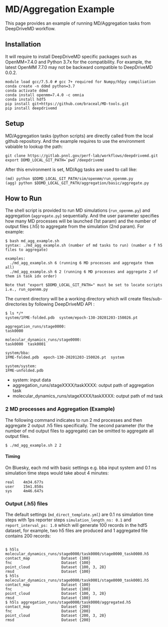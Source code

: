 # MD/Aggregation Example

This page provides an example of running MD/Aggregation tasks from DeepDriveMD
workflow.

## Installation

It will require to install DeepDriveMD specific packages such as OpenMM=7.4.0
and Python 3.7x for the compatibility. For example, the latest OpenMM 7.7.0 may
not be backward compatible to DeepDriveMD 0.0.2.

```
module load gcc/7.5.0 # gcc 7+ required for Numpy/h5py compiliation
conda create -n ddmd python=3.7
conda activate ddmd
conda install openmm=7.4.0 -c omnia
conda install hdf5
pip install git+https://github.com/braceal/MD-tools.git
pip install deepdrivemd
```

## Setup

MD/Aggregation tasks (python scripts) are directly called from the local github
repository.  And the example requires to use the environment vabiable to lookup
the path:

```
git clone https://gitlab.pnnl.gov/perf-lab/workflows/deepdrivemd.git
export DDMD_LOCAL_GIT_PATH=`pwd`/deepdrivemd
```

After this environment is set, MD/Agg tasks are used to call like:
```
(md) python $DDMD_LOCAL_GIT_PATH/sim/openmm/run_openmm.py
(agg) python $DDMD_LOCAL_GIT_PATH/aggregation/basic/aggregate.py
```

## How to Run

The shell script is provided to run MD simulations (`run_openmm.py`) and
aggregation (`aggregate.py`) sequentially. And the user parameter specifies how
many MD processes will be launched (1st param) and the number of output files
(.h5) to aggregate from the simulation (2nd param). For example:

```
$ bash md_agg_example.sh
syntax: ./md_agg_example.sh (number of md tasks to run) (number o f h5 files to aggregate)

examples:
  ./md_agg_example.sh 6 (running 6 MD processes and aggregate them all)
  ./md_agg_example.sh 6 2 (running 6 MD processes and aggregate 2 of them in task idx order)

Note that "export $DDMD_LOCAL_GIT_PATH=" must be set to locate scripts i.e., run_openmm.py
```

The current directory will be a working directory which will create
files/sub-directories by following DeepDriveMD API :

```
$ ls */*
system/1FME-folded.pdb  system/epoch-130-20201203-150026.pt

aggregation_runs/stage0000:
task0000

molecular_dynamics_runs/stage0000:
task0000  task0001

system/bba:
1FME-folded.pdb  epoch-130-20201203-150026.pt  system

system/system:
1FME-unfolded.pdb
```

- system: input data 
- aggregation_runs/stageXXXX/taskXXXX: output path of aggregation task
- molecular_dynamics_runs/stageXXXX/taskXXXX: output path of md task

### 2 MD processes and Aggregation (Example)

The following command indicates to run 2 md processes and then aggregate 2
output .h5 files specifically. The second parameter (for the number of md
output files to aggregate) can be omitted to aggregate all output files.

```
$ ./md_agg_example.sh 2 2 
```

#### Timing

On Bluesky, each md with basic settings e.g. bba input system and 0.1 ns
simulation time steps would take about 4 minutes:

```
real    4m34.677s
user    15m1.858s
sys     4m46.647s
```

### Output (.h5) files

The default settings (`md_direct_template.yml`) are 0.1 ns simulation time
steps with 1ps reporter steps `simulation_length_ns: 0.1` and
`report_interval_ps: 1.0` which will generate 100 records in the hdf5 dataset,
for example, two h5 files are produced and 1 aggregated file contains 200
records:

```

$ h5ls molecular_dynamics_runs/stage0000/task0000/stage0000_task0000.h5
contact_map              Dataset {100}
fnc                      Dataset {100}
point_cloud              Dataset {100, 3, 28}
rmsd                     Dataset {100}
$ h5ls molecular_dynamics_runs/stage0000/task0001/stage0000_task0001.h5
contact_map              Dataset {100}
fnc                      Dataset {100}
point_cloud              Dataset {100, 3, 28}
rmsd                     Dataset {100}
$ h5ls aggregation_runs/stage0000/task0000/aggregated.h5
contact_map              Dataset {200}
fnc                      Dataset {200}
point_cloud              Dataset {200, 3, 28}
rmsd                     Dataset {200}

```
